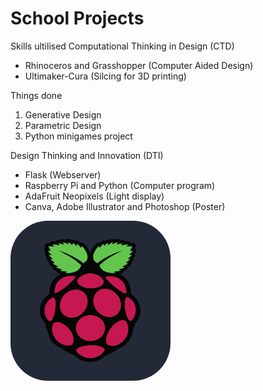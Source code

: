 # School Projects

Skills ultilised
Computational Thinking in Design (CTD)
- Rhinoceros and Grasshopper (Computer Aided Design)
- Ultimaker-Cura (Silcing for 3D printing)

Things done
1. Generative Design 
2. Parametric Design
3. Python minigames project

Design Thinking and Innovation (DTI)
- Flask (Webserver) 
- Raspberry Pi and Python (Computer program)
- AdaFruit Neopixels (Light display)
- Canva, Adobe Illustrator and Photoshop (Poster)
<svg width="256" height="256" viewBox="0 0 256 256" fill="none" xmlns="http://www.w3.org/2000/svg">
<rect width="256" height="256" rx="60" fill="#242938"/>
<path d="M90.582 29.0032C89.543 29.0342 88.424 29.4022 87.154 30.3622C84.042 29.2132 81.026 28.8142 78.329 31.1532C74.163 30.6362 72.809 31.7042 71.784 32.9532C70.87 32.9342 64.942 32.0512 62.224 35.9372C55.393 35.1632 53.232 39.7882 55.678 44.0982C54.285 46.1702 52.837 48.2122 56.101 52.1592C54.947 54.3562 55.662 56.7392 58.382 59.6262C57.664 62.7132 59.074 64.8932 61.604 66.5922C61.13 70.8182 65.649 73.2782 66.999 74.1522C67.517 76.6142 68.597 78.9402 73.761 80.2232C74.608 83.8972 77.712 84.5302 80.716 85.2992C70.787 90.8312 62.274 98.1042 62.333 115.955L60.877 118.442C49.491 125.076 39.25 146.395 55.266 163.725C56.314 169.15 58.066 173.045 59.628 177.358C61.966 194.735 77.215 202.871 81.236 203.834C87.131 208.134 93.408 212.214 101.902 215.074C109.909 222.988 118.585 226.003 127.308 226H127.692C136.417 226.004 145.093 222.988 153.098 215.074C161.593 212.216 167.869 208.134 173.764 203.834C177.786 202.871 193.036 194.735 195.371 177.356C196.933 173.045 198.687 169.15 199.735 163.725C215.75 146.395 205.509 125.073 194.122 118.438L192.668 115.954C192.726 98.1042 184.212 90.8272 174.283 85.2982C177.287 84.5282 180.391 83.8922 181.241 80.2222C186.402 78.9372 187.481 76.6132 188 74.1502C189.349 73.2732 193.87 70.8172 193.396 66.5872C195.925 64.8912 197.335 62.7102 196.618 59.6212C199.338 56.7372 200.052 54.3532 198.897 52.1552C202.162 48.2122 200.713 46.1672 199.32 44.0972C201.765 39.7842 199.608 35.1612 192.774 35.9352C190.056 32.0512 184.129 32.9342 183.216 32.9512C182.189 31.7032 180.834 30.6352 176.669 31.1522C173.973 28.8142 170.955 29.2132 167.844 30.3622C164.151 27.5692 161.704 29.8082 158.913 30.6552C154.44 29.2532 153.417 31.1722 151.221 31.9542C146.343 30.9662 144.86 33.1162 142.521 35.3862L139.801 35.3352C132.444 39.4872 128.79 47.9482 127.496 52.2972C126.198 47.9462 122.553 39.4862 115.197 35.3352L112.477 35.3842C110.135 33.1142 108.653 30.9662 103.776 31.9542C101.579 31.1722 100.557 29.2542 96.082 30.6552C94.248 30.0992 92.563 28.9432 90.579 29.0022L90.582 29.0032Z" fill="#050606"/>
<path d="M76.0822 47.2811C95.6012 56.9201 106.946 64.7221 113.164 71.3661C109.981 83.5911 93.3732 84.1481 87.2992 83.8051C88.5442 83.2511 89.5812 82.5861 89.9492 81.5671C88.4252 80.5301 83.0232 81.4581 79.2502 79.4261C80.6992 79.1381 81.3772 78.8581 82.0552 77.8351C78.4902 76.7451 74.6522 75.8061 72.3942 74.0011C73.6132 74.0181 74.7502 74.2641 76.3422 73.2051C73.1492 71.5571 69.7432 70.2521 67.0982 67.7321C68.7442 67.6941 70.5262 67.7151 71.0442 67.1351C68.1222 65.4021 65.6572 63.4721 63.6182 61.3641C65.9282 61.6301 66.9022 61.4011 67.4622 61.0131C65.2522 58.8471 62.4572 57.0171 61.1242 54.3471C62.8392 54.9131 64.4082 55.1301 65.5392 54.2961C64.7872 52.6741 61.5742 51.7171 59.7212 47.9281C61.5272 48.0941 63.4422 48.3051 63.8232 47.9281C62.9872 44.6561 61.5502 42.8161 60.1392 40.9131C64.0022 40.8571 69.8562 40.9251 69.5912 40.6111L67.2012 38.2751C70.9762 37.3001 74.8382 38.4321 77.6422 39.2691C78.9002 38.3181 77.6202 37.1161 76.0852 35.8841C79.2922 36.2951 82.1892 37.0031 84.8072 37.9761C86.2082 36.7651 83.9002 35.5551 82.7832 34.3421C87.7382 35.2441 89.8382 36.5091 91.9232 37.7781C93.4382 36.3861 92.0102 35.2061 90.9902 33.9961C94.7252 35.3211 96.6492 37.0341 98.6772 38.7231C99.3642 37.8331 100.42 37.1821 99.1442 35.0401C101.795 36.5051 103.793 38.2321 105.271 40.1651C106.912 39.1631 106.249 37.7931 106.259 36.5321C109.016 38.6811 110.764 40.9661 112.908 43.2011C113.336 42.9011 113.714 41.8791 114.049 40.2651C120.625 46.3781 129.919 61.7781 116.437 67.8831C104.964 58.8181 91.2612 52.2261 76.0772 47.2811H76.0802H76.0822ZM179.464 47.2811C159.947 56.9221 148.599 64.7201 142.383 71.3661C145.568 83.5911 162.176 84.1481 168.247 83.8051C167.003 83.2511 165.967 82.5861 165.6 81.5671C167.123 80.5301 172.527 81.4581 176.298 79.4261C174.849 79.1381 174.17 78.8581 173.494 77.8351C177.057 76.7451 180.896 75.8061 183.154 74.0011C181.935 74.0181 180.796 74.2641 179.205 73.2051C182.398 71.5571 185.804 70.2521 188.452 67.7321C186.8 67.6941 185.022 67.7151 184.504 67.1351C187.427 65.4021 189.892 63.4721 191.932 61.3641C189.621 61.6301 188.647 61.4011 188.087 61.0131C190.296 58.8471 193.091 57.0171 194.424 54.3471C192.709 54.9131 191.141 55.1301 190.009 54.2961C190.76 52.6741 193.974 51.7171 195.827 47.9281C194.019 48.0941 192.106 48.3051 191.722 47.9281C192.563 44.6561 193.998 42.8151 195.41 40.9111C191.547 40.8561 185.692 40.9231 185.957 40.6111L188.349 38.2751C184.572 37.2991 180.71 38.4301 177.908 39.2671C176.648 38.3161 177.932 37.1141 179.464 35.8831C176.26 36.2941 173.36 37.0021 170.742 37.9751C169.341 36.7631 171.65 35.5541 172.766 34.3411C167.811 35.2431 165.713 36.5081 163.625 37.7741C162.112 36.3851 163.54 35.2041 164.559 33.9951C160.823 35.3201 158.899 37.0331 156.873 38.7191C156.187 37.8311 155.129 37.1801 156.406 35.0361C153.754 36.5031 151.755 38.2281 150.277 40.1631C148.636 39.1611 149.3 37.7911 149.289 36.5311C146.535 38.6791 144.784 40.9661 142.642 43.2001C142.212 42.9001 141.834 41.8781 141.5 40.2631C134.923 46.3761 125.63 61.7761 139.111 67.8821C150.58 58.8121 164.279 52.2231 179.467 47.2801H179.464" fill="#63C54D"/>
<path d="M151.379 171.774C151.447 183.182 141.034 192.48 128.122 192.541C115.209 192.601 104.687 183.402 104.618 171.992V171.774C104.549 160.365 114.962 151.067 127.874 151.007C140.788 150.947 151.31 160.146 151.379 171.555V171.772V171.774ZM114.925 112.763C124.611 118.844 126.357 132.629 118.825 143.552C111.29 154.475 97.3308 158.401 87.6418 152.319C77.9558 146.238 76.2088 132.451 83.7428 121.53C91.2758 110.605 105.236 106.681 114.925 112.763ZM141.072 111.661C131.384 117.744 129.638 131.527 137.172 142.452C144.706 153.373 158.666 157.301 168.352 151.217C178.042 145.136 179.786 131.351 172.253 120.428C164.718 109.507 150.76 105.58 141.072 111.663V111.661ZM67.1049 122.769C77.5629 120.081 70.6349 164.229 62.1268 160.608C52.7638 153.393 49.7478 132.265 67.1028 122.769H67.1049ZM187.978 122.219C177.517 119.534 184.445 163.682 192.957 160.06C202.318 152.844 205.332 131.715 187.978 122.219ZM152.897 89.2812C170.948 86.3602 185.966 96.6342 185.36 115.389C184.766 122.578 146.246 90.3502 152.897 89.2792V89.2812ZM103.025 88.7302C84.9719 85.8092 69.9528 96.0862 70.5598 114.839C71.1538 122.028 109.675 89.7992 103.025 88.7302ZM127.891 84.3562C117.12 84.0882 106.781 92.0192 106.754 96.6152C106.726 102.205 115.272 107.926 127.967 108.072C140.928 108.16 149.199 103.492 149.241 97.7252C149.288 91.1912 137.451 84.2562 127.891 84.3562ZM128.724 198.957C138.117 198.563 150.722 201.855 150.745 206.221C150.902 210.461 139.315 220.041 128.101 219.857C116.488 220.338 105.1 210.742 105.25 207.417C105.075 202.54 119.392 198.734 128.724 198.957ZM93.9638 173.078C100.65 180.798 103.697 194.36 98.1189 198.357C92.8399 201.41 80.0169 200.153 70.9019 187.608C64.7579 177.084 65.5508 166.372 69.8658 163.224C76.3188 159.458 86.2898 164.546 93.9618 173.078H93.9638ZM161.293 170.63C154.056 178.752 150.027 193.561 155.305 198.331C160.351 202.038 173.899 201.519 183.908 188.214C191.175 179.278 188.739 164.357 184.589 160.394C178.423 155.823 169.572 161.672 161.292 170.627V170.63" fill="#C51850"/>
</svg>
